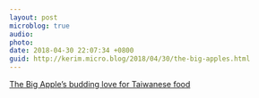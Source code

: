 ```yaml
---
layout: post
microblog: true
audio: 
photo: 
date: 2018-04-30 22:07:34 +0800
guid: http://kerim.micro.blog/2018/04/30/the-big-apples.html
---
```

[The Big Apple’s budding love for Taiwanese food](http://www.taipeitimes.com/News/feat/archives/2018/04/30/2003692229)
